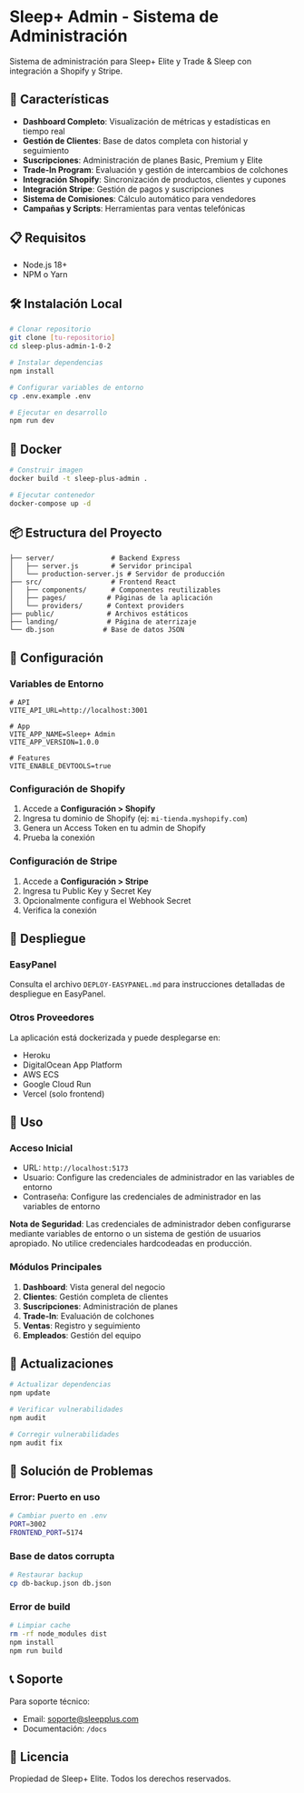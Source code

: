 # Sleep+ Admin - Sistema de Administración

Sistema de administración para Sleep+ Elite y Trade & Sleep con integración a Shopify y Stripe.

## 🚀 Características

- **Dashboard Completo**: Visualización de métricas y estadísticas en tiempo real
- **Gestión de Clientes**: Base de datos completa con historial y seguimiento
- **Suscripciones**: Administración de planes Basic, Premium y Elite
- **Trade-In Program**: Evaluación y gestión de intercambios de colchones
- **Integración Shopify**: Sincronización de productos, clientes y cupones
- **Integración Stripe**: Gestión de pagos y suscripciones
- **Sistema de Comisiones**: Cálculo automático para vendedores
- **Campañas y Scripts**: Herramientas para ventas telefónicas

## 📋 Requisitos

- Node.js 18+
- NPM o Yarn

## 🛠️ Instalación Local

```bash
# Clonar repositorio
git clone [tu-repositorio]
cd sleep-plus-admin-1-0-2

# Instalar dependencias
npm install

# Configurar variables de entorno
cp .env.example .env

# Ejecutar en desarrollo
npm run dev
```

## 🐳 Docker

```bash
# Construir imagen
docker build -t sleep-plus-admin .

# Ejecutar contenedor
docker-compose up -d
```

## 📦 Estructura del Proyecto

```
├── server/              # Backend Express
│   ├── server.js        # Servidor principal
│   └── production-server.js # Servidor de producción
├── src/                 # Frontend React
│   ├── components/      # Componentes reutilizables
│   ├── pages/          # Páginas de la aplicación
│   └── providers/      # Context providers
├── public/             # Archivos estáticos
├── landing/            # Página de aterrizaje
└── db.json            # Base de datos JSON
```

## 🔧 Configuración

### Variables de Entorno

```env
# API
VITE_API_URL=http://localhost:3001

# App
VITE_APP_NAME=Sleep+ Admin
VITE_APP_VERSION=1.0.0

# Features
VITE_ENABLE_DEVTOOLS=true
```

### Configuración de Shopify

1. Accede a **Configuración > Shopify**
2. Ingresa tu dominio de Shopify (ej: `mi-tienda.myshopify.com`)
3. Genera un Access Token en tu admin de Shopify
4. Prueba la conexión

### Configuración de Stripe

1. Accede a **Configuración > Stripe**
2. Ingresa tu Public Key y Secret Key
3. Opcionalmente configura el Webhook Secret
4. Verifica la conexión

## 🚀 Despliegue

### EasyPanel

Consulta el archivo `DEPLOY-EASYPANEL.md` para instrucciones detalladas de despliegue en EasyPanel.

### Otros Proveedores

La aplicación está dockerizada y puede desplegarse en:
- Heroku
- DigitalOcean App Platform
- AWS ECS
- Google Cloud Run
- Vercel (solo frontend)

## 📱 Uso

### Acceso Inicial

- URL: `http://localhost:5173`
- Usuario: Configure las credenciales de administrador en las variables de entorno
- Contraseña: Configure las credenciales de administrador en las variables de entorno

**Nota de Seguridad**: Las credenciales de administrador deben configurarse mediante variables de entorno o un sistema de gestión de usuarios apropiado. No utilice credenciales hardcodeadas en producción.

### Módulos Principales

1. **Dashboard**: Vista general del negocio
2. **Clientes**: Gestión completa de clientes
3. **Suscripciones**: Administración de planes
4. **Trade-In**: Evaluación de colchones
5. **Ventas**: Registro y seguimiento
6. **Empleados**: Gestión del equipo

## 🔄 Actualizaciones

```bash
# Actualizar dependencias
npm update

# Verificar vulnerabilidades
npm audit

# Corregir vulnerabilidades
npm audit fix
```

## 🐛 Solución de Problemas

### Error: Puerto en uso
```bash
# Cambiar puerto en .env
PORT=3002
FRONTEND_PORT=5174
```

### Base de datos corrupta
```bash
# Restaurar backup
cp db-backup.json db.json
```

### Error de build
```bash
# Limpiar cache
rm -rf node_modules dist
npm install
npm run build
```

## 📞 Soporte

Para soporte técnico:
- Email: soporte@sleepplus.com
- Documentación: `/docs`

## 📄 Licencia

Propiedad de Sleep+ Elite. Todos los derechos reservados.
